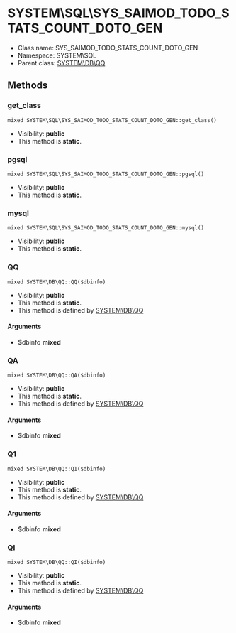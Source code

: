 SYSTEM\SQL\SYS_SAIMOD_TODO_STATS_COUNT_DOTO_GEN
===============






* Class name: SYS_SAIMOD_TODO_STATS_COUNT_DOTO_GEN
* Namespace: SYSTEM\SQL
* Parent class: [SYSTEM\DB\QQ](SYSTEM-DB-QQ)







Methods
-------


### get_class

    mixed SYSTEM\SQL\SYS_SAIMOD_TODO_STATS_COUNT_DOTO_GEN::get_class()





* Visibility: **public**
* This method is **static**.




### pgsql

    mixed SYSTEM\SQL\SYS_SAIMOD_TODO_STATS_COUNT_DOTO_GEN::pgsql()





* Visibility: **public**
* This method is **static**.




### mysql

    mixed SYSTEM\SQL\SYS_SAIMOD_TODO_STATS_COUNT_DOTO_GEN::mysql()





* Visibility: **public**
* This method is **static**.




### QQ

    mixed SYSTEM\DB\QQ::QQ($dbinfo)





* Visibility: **public**
* This method is **static**.
* This method is defined by [SYSTEM\DB\QQ](SYSTEM-DB-QQ)


#### Arguments
* $dbinfo **mixed**



### QA

    mixed SYSTEM\DB\QQ::QA($dbinfo)





* Visibility: **public**
* This method is **static**.
* This method is defined by [SYSTEM\DB\QQ](SYSTEM-DB-QQ)


#### Arguments
* $dbinfo **mixed**



### Q1

    mixed SYSTEM\DB\QQ::Q1($dbinfo)





* Visibility: **public**
* This method is **static**.
* This method is defined by [SYSTEM\DB\QQ](SYSTEM-DB-QQ)


#### Arguments
* $dbinfo **mixed**



### QI

    mixed SYSTEM\DB\QQ::QI($dbinfo)





* Visibility: **public**
* This method is **static**.
* This method is defined by [SYSTEM\DB\QQ](SYSTEM-DB-QQ)


#### Arguments
* $dbinfo **mixed**


